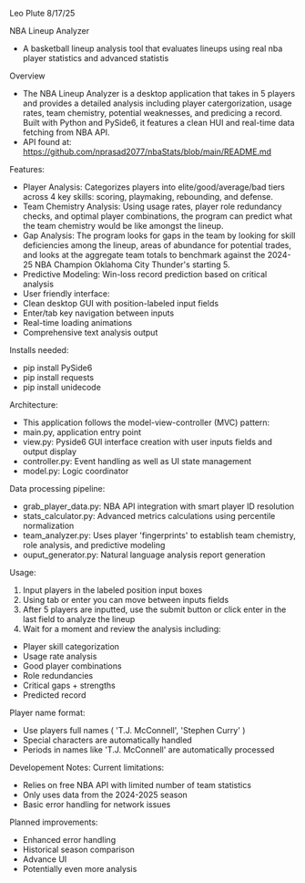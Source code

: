 Leo Plute
8/17/25

NBA Lineup Analyzer
 - A basketball lineup analysis tool that evaluates lineups using real nba player statistics and advanced statistis

 Overview
  - The NBA Lineup Analyzer is a desktop application that takes in 5 players and provides a detailed analysis including player catergorization, usage rates, team chemistry, potential weaknesses, and predicing a record. Built with Python and PySide6, it features a clean HUI and real-time data fetching from NBA API.
   - API found at: https://github.com/nprasad2077/nbaStats/blob/main/README.md

Features:
 - Player Analysis: Categorizes players into elite/good/average/bad tiers across 4 key skills: scoring, playmaking, rebounding, and defense.
 - Team Chemistry Analysis: Using usage rates, player role redundancy checks, and optimal player combinations, the program can predict what the team chemistry would be like amongst the lineup.
 - Gap Analysis: The program looks for gaps in the team by looking for skill deficiencies among the lineup, areas of abundance for potential trades, and looks at the aggregate team totals to benchmark against the 2024-25 NBA Champion Oklahoma City Thunder's starting 5.
 - Predictive Modeling: Win-loss record prediction based on critical analysis
 - User friendly interface: 
  - Clean desktop GUI with position-labeled input fields
  - Enter/tab key navigation between inputs
  - Real-time loading animations
  - Comprehensive text analysis output

Installs needed:
 - pip install PySide6
 - pip install requests
 - pip install unidecode

Architecture:
 - This application follows the model-view-controller (MVC) pattern:
  - main.py, application entry point
  - view.py: Pyside6 GUI interface creation with user inputs fields and output display
  - controller.py: Event handling as well as UI state management
  - model.py: Logic coordinator

Data processing pipeline:
 - grab_player_data.py: NBA API integration with smart player ID resolution
 - stats_calculator.py: Advanced metrics calculations using percentile normalization
 - team_analyzer.py: Uses player 'fingerprints' to establish team chemistry, role analysis, and predictive modeling
 - ouput_generator.py: Natural language analysis report generation

Usage:
 1. Input players in the labeled position input boxes
 2. Using tab or enter you can move between inputs fields
 3. After 5 players are inputted, use the submit button or click enter in the last field to analyze the lineup
 4. Wait for a moment and review the analysis including:
  - Player skill categorization
  - Usage rate analysis
  - Good player combinations
  - Role redundancies
  - Critical gaps + strengths
  - Predicted record

Player name format:
 - Use players full names ( 'T.J. McConnell', 'Stephen Curry' )
 - Special characters are automatically handled
 - Periods in names like 'T.J. McConnell' are automatically processed


Developement Notes:
Current limitations:
 - Relies on free NBA API with limited number of team statistics
 - Only uses data from the 2024-2025 season
 - Basic error handling for network issues

Planned improvements:
 - Enhanced error handling
 - Historical season comparison
 - Advance UI
 - Potentially even more analysis
  